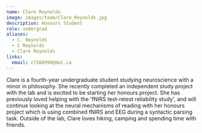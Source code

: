 ```yaml
---
name: Clare Reynolds
image: images/team/Clare_Reynolds.jpg
description: Honours Student
role: undergrad
aliases:
  - C. Reynolds
  - C Reynolds
  - Clare Reynolds
links:
  email: cl560999@dal.ca
---
```


Clare is a fourth-year undergraduate student studying neuroscience with a minor in philosophy. She recently completed an independent study project with the lab and is excited to be starting her honours project. She has previously loved helping with the 'fNIRS test-retest reliability study', and will continue looking at the neural mechanisms of reading with her honours project which is using combined fNIRS and EEG during a syntactic parsing task. Outside of the lab, Clare loves hiking, camping and spending time with friends. 